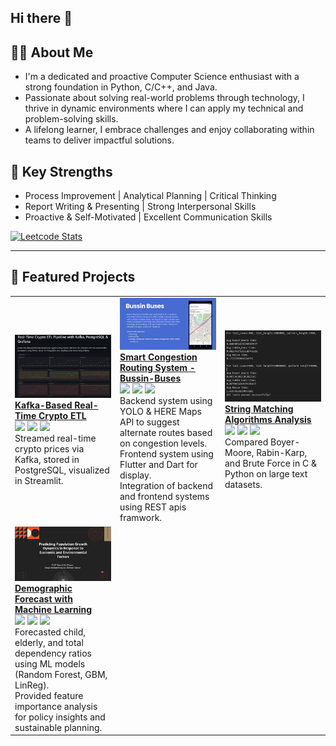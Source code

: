 ## Hi there 👋

## 👨‍💻 About Me
- I'm a dedicated and proactive Computer Science enthusiast with a strong foundation in Python, C/C++, and Java. 
- Passionate about solving real-world problems through technology, I thrive in dynamic environments where I can apply my technical and problem-solving skills. 
- A lifelong learner, I embrace challenges and enjoy collaborating within teams to deliver impactful solutions.

## 🔑 Key Strengths
- Process Improvement | Analytical Planning | Critical Thinking
- Report Writing & Presenting | Strong Interpersonal Skills
- Proactive & Self-Motivated | Excellent Communication Skills

[![Leetcode Stats](https://leetcard.jacoblin.cool/HXong)](https://leetcode.com/HXong)

---

## 🚀 Featured Projects

<table>
  <tr>
    <td width="33%">
      <img src="https://github.com/HXong/kafka-crypto-etl/raw/main/assets/demo.png" alt="Kafka ETL" width="100%" />
      <br/>
      <a href="https://github.com/HXong/kafka-crypto-etl" target="_blank">
        <b>Kafka-Based Real-Time Crypto ETL</b>
      </a>
      <br/>
      <img src="https://img.shields.io/github/stars/HXong/kafka-crypto-etl?style=social" />
      <img src="https://img.shields.io/github/forks/HXong/kafka-crypto-etl?style=social" />
      <img src="https://img.shields.io/github/languages/top/HXong/kafka-crypto-etl" />
      <br/>
      Streamed real-time crypto prices via Kafka, stored in PostgreSQL, visualized in Streamlit.
    </td>
    <td width="33%">
      <img src="https://github.com/HXong/Bussin-Buses/raw/main/assets/demo.png" alt="Congestion Routing" width="100%" />
      <br/>
      <a href="https://github.com/HXong/Bussin-Buses" target="_blank">
        <b>Smart Congestion Routing System - Bussin-Buses </b>  
      </a>
      <br/>
      <img src="https://img.shields.io/github/stars/HXong/Bussin-Buses?style=social" />
      <img src="https://img.shields.io/github/forks/HXong/Bussin-Buses?style=social" />
      <img src="https://img.shields.io/github/languages/top/HXong/Bussin-Buses" />
      <br/>
      Backend system using YOLO & HERE Maps API to suggest alternate routes based on congestion levels.
      <br/>
      Frontend system using Flutter and Dart for display.
      <br/>
      Integration of backend and frontend systems using REST apis framwork.
    </td>
    <td width="33%">
      <img src="https://github.com/HXong/string-matching-algorithms/raw/main/assets/demo.png" alt="String Matching" width="100%" />
      <br/>
      <a href="https://github.com/HXong/string-matching-algorithms" target="_blank">
        <b>String Matching Algorithms Analysis</b>
      </a>  
      <br/>
      <img src="https://img.shields.io/github/stars/HXong/string-matching-algorithms?style=social" />
      <img src="https://img.shields.io/github/forks/HXong/string-matching-algorithms?style=social" />
      <img src="https://img.shields.io/github/languages/top/HXong/string-matching-algorithms" />
      <br/>
      Compared Boyer-Moore, Rabin-Karp, and Brute Force in C & Python on large text datasets.
    </td>
  </tr>
  <tr>
    <td width="33%">
      <img src="https://github.com/TitanicEclair/Demographic-Forecast/raw/main/assets/demo.png" alt="Demographic Forecast" width="100%" />
      <br/>
      <a href="https://github.com/TitanicEclair/Demographic-Forecast" target="_blank">
        <b>Demographic Forecast with Machine Learning</b>
      </a>
      <br/>
      <img src="https://img.shields.io/github/stars/TitanicEclair/Demographic-Forecast?style=social" />
      <img src="https://img.shields.io/github/forks/TitanicEclair/Demographic-Forecast?style=social" />
      <img src="https://img.shields.io/github/languages/top/TitanicEclair/Demographic-Forecast" />
      <br/>
      Forecasted child, elderly, and total dependency ratios using ML models (Random Forest, GBM, LinReg).  
      <br/>
      Provided feature importance analysis for policy insights and sustainable planning.
    </td>
    <td colspan="2"></td>
  </tr>
</table>
<!--
**HXong/HXong** is a ✨ _special_ ✨ repository because its `README.md` (this file) appears on your GitHub profile.

Here are some ideas to get you started:

- 🔭 I’m currently working on ...
- 🌱 I’m currently learning ...
- 👯 I’m looking to collaborate on ...
- 🤔 I’m looking for help with ...
- 💬 Ask me about ...
- 📫 How to reach me: ...
- 😄 Pronouns: ...
- ⚡ Fun fact: ...
-->
